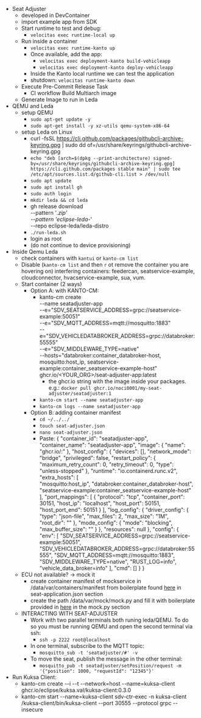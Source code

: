 - Seat Adjuster
   - developed in DevContainer
   - import example app from SDK
   - Start runtime to test and debug:
      - `velocitas exec runtime-local up`
   - Run inside a container
      - `velocitas exec runtime-kanto up`
      - Once available, add the app:
         - `velocitas exec deployment-kanto build-vehicleapp`
         - `velocitas exec deployment-kanto deploy-vehicleapp`
      - Inside the Kanto local runtime we can test the application
      - shutdown: `velocitas runtime-kanto down`
   - Execute Pre-Commit Release Task
      - CI workflow Build Multiarch image
   - Generate Image to run in Leda
- QEMU and Leda
   - setup QEMU
      - `sudo apt-get update -y`
      - `sudo apt-get install -y xz-utils qemu-system-x86-64`
   - setup Leda on Linux
      - curl -fsSL https://cli.github.com/packages/githubcli-archive-keyring.gpg | sudo dd of=/usr/share/keyrings/githubcli-archive-keyring.gpg
      - `echo "deb [arch=$(dpkg --print-architecture) signed-by=/usr/share/keyrings/githubcli-archive-keyring.gpg] https://cli.github.com/packages stable main" | sudo tee /etc/apt/sources.list.d/github-cli.list > /dev/null`
      - `sudo apt update`
      - `sudo apt install gh`
      - `sudo auth login`
      - `mkdir leda && cd leda`
      - gh release download \
      --pattern '*.zip' \
      --pattern 'eclipse-leda-*' \
      --repo eclipse-leda/leda-distro
      - `./run-leda.sh`
      - login as root
      - (do not continue to device provisioning)
- Inside Qemu Leda
   - check containers with `kantui` or `kanto-cm list`
   - Disable (`kanto-cm list` and then `r` ot remove the container you are hovering on) interfering containers: feedercan, seatservice-example, cloudconnector, hvacservice-example, sua, vum.
   - Start container (2 ways)
      - Option A: with KANTO-CM:
         - kanto-cm create \
            --name seatadjuster-app \
            --e="SDV_SEATSERVICE_ADDRESS=grpc://seatservice-example:50051" \
            --e="SDV_MQTT_ADDRESS=mqtt://mosquitto:1883" \
            --e="SDV_VEHICLEDATABROKER_ADDRESS=grpc://databroker:55555" \
            --e="SDV_MIDDLEWARE_TYPE=native" \
            --hosts="databroker:container_databroker-host, mosquitto:host_ip, seatservice-example:container_seatservice-example-host" \
            ghcr.io/<YOUR_ORG>/seat-adjuster-app:latest
            - the ghcr.io string with the image inside your packages. e.g.:
            `docker pull ghcr.io/noci0001/my-seat-adjuster/seatadjuster:1`
         - `kanto-cm start --name seatadjuster-app`
         - `kanto-cm logs --name seatadjuster-app`
      - Option B: adding container manifest
         - `cd ~/../../`
         - `touch seat-adjuster.json`
         - `nano seat-adjuster.json`
         - Paste: 
            {
               "container_id": "seatadjuster-app",
               "container_name": "seatadjuster-app",
               "image": {
                  "name": "ghcr.io/<identifier-for-container>:<tag-for-container>"
               },
               "host_config": {
                  "devices": [],
                  "network_mode": "bridge",
                  "privileged": false,
                  "restart_policy": {
                        "maximum_retry_count": 0,
                        "retry_timeout": 0,
                        "type": "unless-stopped"
                  },
                  "runtime": "io.containerd.runc.v2",
                  "extra_hosts": [        
                           "mosquitto:host_ip",
                           "databroker:container_databroker-host",
                           "seatservice-example:container_seatservice-example-host"
                  ],
                  "port_mappings": [
                        {
                        "protocol": "tcp",
                        "container_port": 30151,
                        "host_ip": "localhost",
                        "host_port": 50151,
                        "host_port_end": 50151
                        }
                  ],
                  "log_config": {
                        "driver_config": {
                           "type": "json-file",
                           "max_files": 2,
                           "max_size": "1M",
                           "root_dir": ""
                        },
                        "mode_config": {
                           "mode": "blocking",
                           "max_buffer_size": ""
                        }
                  },
                  "resources": null
               },
               "config": {
                  "env": [
                     "SDV_SEATSERVICE_ADDRESS=grpc://seatservice-example:50051",
                     "SDV_VEHICLEDATABROKER_ADDRESS=grpc://databroker:55555",
                     "SDV_MQTT_ADDRESS=mqtt://mosquitto:1883",
                     "SDV_MIDDLEWARE_TYPE=native",
                     "RUST_LOG=info",
                     "vehicle_data_broker=info"
                  ],
                  "cmd": []
               }
            }
   - ECU not available? -> mock it
      - create container manifest of mockservice in /data/var/containers/manifest from boilerplate found [here](`https://sdv-blueprints.eclipse.dev/docs/companion-application/deploy-seat-adjuster/#seat-applicationjson`) in seat-application.json section
      - create the path /data/var/mock/mock.py and fill it with boilerplate provided in [here](`https://sdv-blueprints.eclipse.dev/docs/companion-application/deploy-seat-adjuster/#seat-applicationjson`) in the mock.py section
   - INTERACTING WITH SEAT-ADJUSTER
      - Work with two parallel terminals both  runing leda/QEMU. To do so you must be running QEMU and open the second terminal via ssh:
         - `ssh -p 2222 root@localhost`
      - In one terminal, subscribe to the MQTT topic:
         - `mosquitto_sub -t 'seatadjuster/#' -v`
      - To move the seat, publish the message in the other terminal:
         - `mosquitto_pub -t seatadjuster/setPosition/request -m '{"position": 1000, "requestId": "12345"}'`
- Run Kuksa Client:
   - kanto-cm create --i --t --network=host --name=kuksa-client ghcr.io/eclipse/kuksa.val/kuksa-client:0.3.0
   - kanto-cm start --name=kuksa-client
   sdv-ctr-exec -n kuksa-client /kuksa-client/bin/kuksa-client --port 30555 --protocol grpc --insecure
